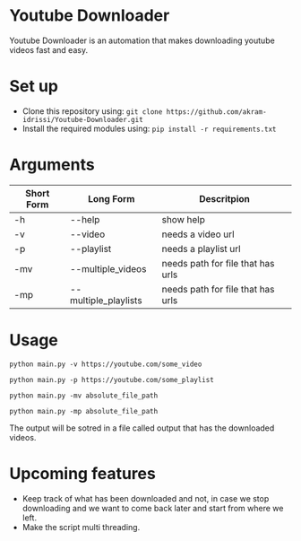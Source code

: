 # Youtube Downloader


Youtube Downloader is an automation that makes downloading youtube videos fast and easy.

# Set up
* Clone this repository using: `git clone https://github.com/akram-idrissi/Youtube-Downloader.git`
* Install the required modules using: `pip install -r requirements.txt`

# Arguments

| Short Form    | Long Form    | Descritpion  |
| ------------- | -------------| -------------|
| -h  | --help | show help     |
| -v  | --video | needs a video url     |
| -p  | --playlist | needs a playlist url     |
| -mv  | --multiple_videos | needs path for file that has urls     |
| -mp  | --multiple_playlists | needs path for file that has urls     |

# Usage

```
python main.py -v https://youtube.com/some_video

python main.py -p https://youtube.com/some_playlist

python main.py -mv absolute_file_path

python main.py -mp absolute_file_path

```

The output will be sotred in a file called output that has the downloaded videos.

# Upcoming features
* Keep track of what has been downloaded and not, in case we stop downloading and we want to come back later and start from where we left.
* Make the script multi threading.

